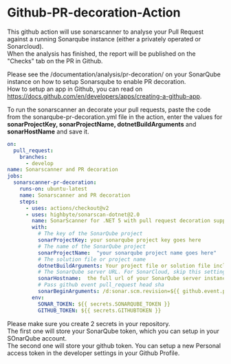# Github-PR-decoration-Action
This github action will use sonarscanner to analyse your Pull Request against a running Sonarqube instance (either a privately operated or Sonarcloud).  
When the analysis has finished, the report will be published on the "Checks" tab on the PR in Github.

Please see the /documentation/analysis/pr-decoration/ on your SonarQube instance on how to setup Sonarsqube to enable PR decoration.  
How to setup an app in Github, you can read on https://docs.github.com/en/developers/apps/creating-a-github-app.

To run the sonarscanner an decorate your pull requests, paste the code from the sonarqube-pr-decoration.yml file in the action, enter the values for **sonarProjectKey, sonarProjectName, dotnetBuildArguments** and **sonarHostName** and save it.

```yaml
on: 
  pull_request:
    branches:
      - develop
name: Sonarscanner and PR decoration
jobs:
  sonarscanner-pr-decoration:
    runs-on: ubuntu-latest
    name: Sonarscanner and PR decoration
    steps:
      - uses: actions/checkout@v2
      - uses: highbyte/sonarscan-dotnet@2.0
        name: SonarScanner for .NET 5 with pull request decoration support
        with:
          # The key of the SonarQube project
          sonarProjectKey: your sonarqube project key goes here
          # The name of the SonarQube project
          sonarProjectName:  "your sonarqube project name goes here"
          # The solution file or project name
          dotnetBuildArguments: Your project file or solution file including relative path goes here
          # The SonarQube server URL. For SonarCloud, skip this setting.
          sonarHostname:  the full url of your SonarQube server instance goes here
          # Pass github event pull_request head sha
          sonarBeginArguments: /d:sonar.scm.revision=${{ github.event.pull_request.head.sha }}
        env:
          SONAR_TOKEN: ${{ secrets.SONARQUBE_TOKEN }}
          GITHUB_TOKEN: ${{ secrets.GITHUBTOKEN }}
```
Please make sure you create 2 secrets in your repository.  
The first one will store your SonarQube token, which you can setup in your SOnarQube account.  
The second one will store your github token. You can setup a new Personal access token in the developer settings in your Github Profile.
